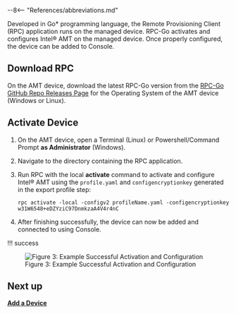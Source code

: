 --8<-- "References/abbreviations.md"

Developed in Go* programming language, the Remote Provisioning Client (RPC) application runs on the managed device. RPC-Go activates and configures Intel® AMT on the managed device. Once properly configured, the device can be added to Console.

## Download RPC

On the AMT device, download the latest RPC-Go version from the [RPC-Go GitHub Repo Releases Page](https://github.com/device-management-toolkit/rpc-go/releases) for the Operating System of the AMT device (Windows or Linux).

## Activate Device

1. On the AMT device, open a Terminal (Linux) or Powershell/Command Prompt **as Administrator** (Windows).

2. Navigate to the directory containing the RPC application.

3. Run RPC with the local **activate** command to activate and configure Intel® AMT using the `profile.yaml` and `configencryptionkey` generated in the export profile step:

    ```
    rpc activate -local -configv2 profileName.yaml -configencryptionkey w31W6548+eDZYziC97DnmkzaA4V4r4nC
    ```

4. After finishing successfully, the device can now be added and connected to using Console. 

!!! success
    <figure class="figure-image">
        <img src="..\..\..\assets\images\Console_DeviceActivation.png" alt="Figure 3: Example Successful Activation and Configuration">
        <figcaption>Figure 3: Example Successful Activation and Configuration</figcaption>
    </figure>

## Next up

[**Add a Device**](addDevice.md)